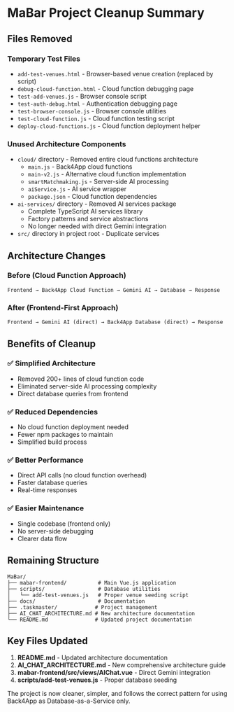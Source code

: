 # MaBar Project Cleanup Summary

## Files Removed

### Temporary Test Files
- `add-test-venues.html` - Browser-based venue creation (replaced by script)
- `debug-cloud-function.html` - Cloud function debugging page
- `test-add-venues.js` - Browser console script
- `test-auth-debug.html` - Authentication debugging page
- `test-browser-console.js` - Browser console utilities
- `test-cloud-function.js` - Cloud function testing script
- `deploy-cloud-functions.js` - Cloud function deployment helper

### Unused Architecture Components
- `cloud/` directory - Removed entire cloud functions architecture
  - `main.js` - Back4App cloud functions
  - `main-v2.js` - Alternative cloud function implementation
  - `smartMatchmaking.js` - Server-side AI processing
  - `aiService.js` - AI service wrapper
  - `package.json` - Cloud function dependencies
- `ai-services/` directory - Removed AI services package
  - Complete TypeScript AI services library
  - Factory patterns and service abstractions
  - No longer needed with direct Gemini integration
- `src/` directory in project root - Duplicate services

## Architecture Changes

### Before (Cloud Function Approach)
```
Frontend → Back4App Cloud Function → Gemini AI → Database → Response
```

### After (Frontend-First Approach)
```
Frontend → Gemini AI (direct) → Back4App Database (direct) → Response
```

## Benefits of Cleanup

### ✅ Simplified Architecture
- Removed 200+ lines of cloud function code
- Eliminated server-side AI processing complexity
- Direct database queries from frontend

### ✅ Reduced Dependencies
- No cloud function deployment needed
- Fewer npm packages to maintain
- Simplified build process

### ✅ Better Performance
- Direct API calls (no cloud function overhead)
- Faster database queries
- Real-time responses

### ✅ Easier Maintenance
- Single codebase (frontend only)
- No server-side debugging
- Clearer data flow

## Remaining Structure

```
MaBar/
├── mabar-frontend/          # Main Vue.js application
├── scripts/                 # Database utilities
│   └── add-test-venues.js   # Proper venue seeding script
├── docs/                    # Documentation
├── .taskmaster/            # Project management
├── AI_CHAT_ARCHITECTURE.md # New architecture documentation
└── README.md               # Updated project documentation
```

## Key Files Updated

1. **README.md** - Updated architecture documentation
2. **AI_CHAT_ARCHITECTURE.md** - New comprehensive architecture guide
3. **mabar-frontend/src/views/AIChat.vue** - Direct Gemini integration
4. **scripts/add-test-venues.js** - Proper database seeding

The project is now cleaner, simpler, and follows the correct pattern for using Back4App as Database-as-a-Service only.